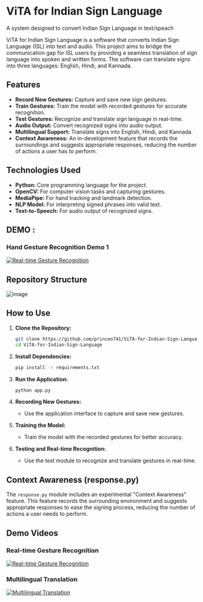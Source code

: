 # ViTA for Indian Sign Language
 A system designed to convert Indian Sign Language in text/speach


ViTA for Indian Sign Language is a software that converts Indian Sign Language (ISL) into text and audio. This project aims to bridge the communication gap for ISL users by providing a seamless translation of sign language into spoken and written forms. The software can translate signs into three languages: English, Hindi, and Kannada.

## Features

- **Record New Gestures:** Capture and save new sign gestures.
- **Train Gestures:** Train the model with recorded gestures for accurate recognition.
- **Test Gestures:** Recognize and translate sign language in real-time.
- **Audio Output:** Convert recognized signs into audio output.
- **Multilingual Support:** Translate signs into English, Hindi, and Kannada.
- **Context Awareness:** An in-development feature that records the surroundings and suggests appropriate responses, reducing the number of actions a user has to perform.

## Technologies Used

- **Python:** Core programming language for the project.
- **OpenCV:** For computer vision tasks and capturing gestures.
- **MediaPipe:** For hand tracking and landmark detection.
- **NLP Model:** For interpreting signed phrases into valid text.
- **Text-to-Speech:** For audio output of recognized signs.
## DEMO :

### Hand Gesture Recognition Demo 1
[![Real-time Gesture Recognition](https://youtu.be/xAFgURwEC0E)](https://youtu.be/xAFgURwEC0E)



## Repository Structure
![image](https://github.com/princeo741/ViTA-for-Indian-Sign-Language/assets/113790710/86ce014c-637d-4cfe-9cef-ba53574e08a0)



## How to Use

1. **Clone the Repository:**
    ```bash
    git clone https://github.com/princeo741/ViTA-for-Indian-Sign-Language.git
    cd ViTA-for-Indian-Sign-Language
    ```

2. **Install Dependencies:**
    ```bash
    pip install -r requirements.txt
    ```

3. **Run the Application:**
    ```bash
    python app.py
    ```

4. **Recording New Gestures:**
    - Use the application interface to capture and save new gestures.

5. **Training the Model:**
    - Train the model with the recorded gestures for better accuracy.

6. **Testing and Real-time Recognition:**
    - Use the test module to recognize and translate gestures in real-time.

## Context Awareness (response.py)

The `response.py` module includes an experimental "Context Awareness" feature. This feature records the surrounding environment and suggests appropriate responses to ease the signing process, reducing the number of actions a user needs to perform.

## Demo Videos

### Real-time Gesture Recognition
[![Real-time Gesture Recognition](https://img.youtube.com/vi/VIDEO_ID/0.jpg)](https://www.youtube.com/watch?v=VIDEO_ID)

### Multilingual Translation
[![Multilingual Translation](https://img.youtube.com/vi/VIDEO_ID/0.jpg)](https://www.youtube.com/watch?v=VIDEO_ID)


